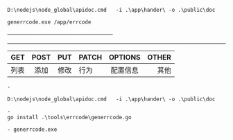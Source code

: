 
```
D:\nodejs\node_global\apidoc.cmd   -i .\app\hander\ -o .\public\doc

generrcode.exe /app/errcode

——————————————————————————————————

```

---


|       GET     |     POST      |     PUT     |     PATCH      |      OPTIONS    |   OTHER  |
| ------------- | :-----------: | :---------: | -------------  | :-----------:   | -----:   |
|       列表     |     添加      |     修改     |     行为       |      配置信息    |   其他   |


```text
-

D:\nodejs\node_global\apidoc.cmd   -i .\app\hander\ -o .\public\doc

-
go install .\tools\errcode\generrcode.go

- generrcode.exe

```